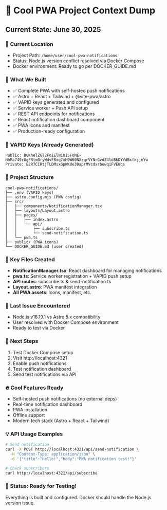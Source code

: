 # 🚀 Cool PWA Project Context Dump
## Current State: June 30, 2025

### 📍 **Current Location**
- Project Path: `/home/user/cool-pwa-notifications`
- Status: Node.js version conflict resolved via Docker Compose
- Docker environment: Ready to go per DOCKER_GUIDE.md

### 🎯 **What We Built**
- ✅ Complete PWA with self-hosted push notifications
- ✅ Astro + React + Tailwind + @vite-pwa/astro
- ✅ VAPID keys generated and configured
- ✅ Service worker + Push API setup
- ✅ REST API endpoints for notifications
- ✅ React notification dashboard component
- ✅ PWA icons and manifest
- ✅ Production-ready configuration

### 🔑 **VAPID Keys (Already Generated)**
```
Public: BGKhelZGl2FoIElN18I5FoNE-NhMa749rUgFRtmGryWdvF8vq7xH0W60NXzqrVYNrGvdZ4ldBkDYYdBxfkjjeYw
Private: E2R7CIRtjTLDMsxGpWKUe30aprMVcdxrbowqiFVEWqs
```

### 📁 **Project Structure**
```
cool-pwa-notifications/
├── .env (VAPID keys)
├── astro.config.mjs (PWA config)
├── src/
│   ├── components/NotificationManager.tsx
│   ├── layouts/Layout.astro
│   ├── pages/
│   │   ├── index.astro
│   │   └── api/
│   │       ├── subscribe.ts
│   │       └── send-notification.ts
│   └── pwa.ts
├── public/ (PWA icons)
└── DOCKER_GUIDE.md (user created)
```

### 🔧 **Key Files Created**
- **NotificationManager.tsx**: React dashboard for managing notifications
- **pwa.ts**: Service worker registration + VAPID push setup
- **API routes**: subscribe.ts & send-notification.ts
- **Layout.astro**: PWA manifest integration
- **All PWA assets**: Icons, manifest, etc.

### 🚨 **Last Issue Encountered**
- Node.js v18.19.1 vs Astro 5.x compatibility
- User resolved with Docker Compose environment
- Ready to test via Docker

### 🎯 **Next Steps**
1. Test Docker Compose setup
2. Visit http://localhost:4321
3. Enable push notifications
4. Test notification dashboard
5. Send test notifications via API

### 🔥 **Cool Features Ready**
- Self-hosted push notifications (no external deps)
- Real-time notification dashboard
- PWA installation
- Offline support
- Modern tech stack (Astro + React + Tailwind)

### 💡 **API Usage Examples**
```bash
# Send notification
curl -X POST http://localhost:4321/api/send-notification \
  -H "Content-Type: application/json" \
  -d '{"title":"Hello!","body":"PWA notification test!"}'

# Check subscribers
curl http://localhost:4321/api/subscribe
```

### 🚀 **Status: Ready for Testing!**
Everything is built and configured. Docker should handle the Node.js version issue.
